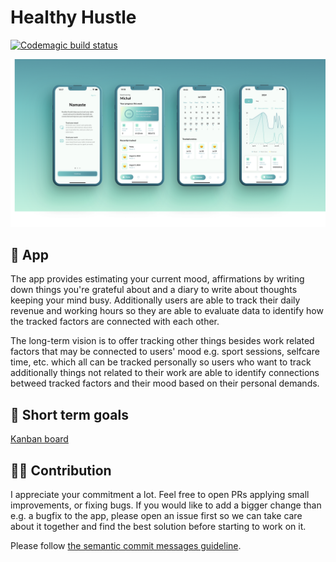 

# Healthy Hustle

[![Codemagic build status](https://api.codemagic.io/apps/66c76bd87889bec3cf7eb996/66ca5b5e34c4b0021e9ddfcb/status_badge.svg)](https://codemagic.io/app/66c76bd87889bec3cf7eb996/66ca5b5e34c4b0021e9ddfcb/latest_build)

<img src="tracking_flutter/screenshots/mock_ups.png"/> 

## 📱 App

The app provides estimating your current mood, affirmations by writing down things you're grateful about and a diary to write about thoughts keeping your mind busy.
Additionally users are able to track their daily revenue and working hours so they are able to evaluate data to identify how the tracked factors are connected with each other.

The long-term vision is to offer tracking other things besides work related factors that may be connected to users' mood e.g. sport sessions, selfcare time, etc. which all can be tracked personally so users who want to track additionally things not related to their work are able to identify connections betweed tracked factors and their mood based on their personal demands.

## 🎯 Short term goals

[Kanban board](https://github.com/users/krolmic/projects/2)

## 🧑‍🏭 Contribution

I appreciate your commitment a lot. Feel free to open PRs applying small improvements, or fixing bugs. If you would like to add a bigger change than e.g. a bugfix to the app, please open an issue first so we can take care about it together and find the best solution before starting to work on it.

Please follow [the semantic commit messages guideline](https://gist.github.com/joshbuchea/6f47e86d2510bce28f8e7f42ae84c716).
